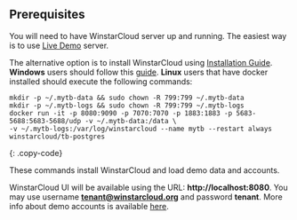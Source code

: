 ## Prerequisites

You will need to have WinstarCloud server up and running. 
The easiest way is to use [Live Demo](https://demo.winstarcloud.io/signup) server.

The alternative option is to install WinstarCloud using [Installation Guide](/docs/user-guide/install/installation-options/). 
**Windows** users should follow this [guide](/docs/user-guide/install/docker-windows/). **Linux** users that have docker installed should execute the following commands:

```
mkdir -p ~/.mytb-data && sudo chown -R 799:799 ~/.mytb-data
mkdir -p ~/.mytb-logs && sudo chown -R 799:799 ~/.mytb-logs
docker run -it -p 8080:9090 -p 7070:7070 -p 1883:1883 -p 5683-5688:5683-5688/udp -v ~/.mytb-data:/data \
-v ~/.mytb-logs:/var/log/winstarcloud --name mytb --restart always winstarcloud/tb-postgres
``` 
{: .copy-code}

These commands install WinstarCloud and load demo data and accounts.

WinstarCloud UI will be available using the URL: **http://localhost:8080**.
You may use username **tenant@winstarcloud.org** and password **tenant**. 
More info about demo accounts is available [here](/docs/samples/demo-account/). 



